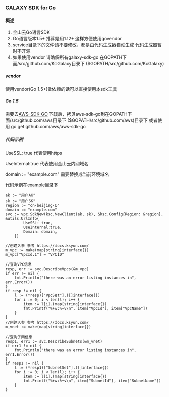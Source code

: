 ### GALAXY SDK for Go
####  概述
1. 金山云Go语言SDK
2. Go语言版本1.5+ 推荐是用1.12+ 这样方便使用govendor
3. service目录下的文件请不要修改，都是由代码生成器自动生成 代码生成器暂时不开源
4. 如果使用vendor 请确保所有galaxy-sdk-go 在GOPATH下面/src/github.com/KcGalaxy目录下 ($GOPATH/src/github.com/KcGalaxy)

##### vendor
使用vendor(Go 1.5+)做依赖的话可以直接使用本sdk工具

##### Go 1.5
需要去[AWS-SDK-GO](https://github.com/aws/aws-sdk-go) 下载后，拷贝aws-sdk-go到在GOPATH下面/src/github.com/aws目录下 ($GOPATH/src/github.com/aws)目录下 
或者使用 go get github.com/aws/aws-sdk-go

##### 代码示例
UseSSL: true 代表使用https

UseInternal:true 代表使用金山云内网域名

domain := "example.com" 需要替换成当前环境域名

代码示例在example目录下

	ak := "用户AK"
	sk := "用户SK"
	region := "cn-beijing-6"
    domain := "example.com"
	svc := vpc.SdkNew(ksc.NewClient(ak, sk), &ksc.Config{Region: &region}, &utils.UrlInfo{
    		UseSSL: true,
    		UseInternal:true,
    		Domain: domain,
    	})

	//创建入参 参考 https://docs.ksyun.com/
	m_vpc := make(map[string]interface{})
	m_vpc["VpcId.1"] = "VPCID"

	//查询VPC信息
	resp, err := svc.DescribeVpcs(&m_vpc)
	if err != nil {
		fmt.Println("there was an error listing instances in", err.Error())
	}
	if resp != nil {
		l := (*resp)["VpcSet"].([]interface{})
		for i := 0; i < len(l); i++ {
			item := l[i].(map[string]interface{})
			fmt.Printf("%+v:%+v\n", item["VpcId"], item["VpcName"])
		}
	}
	//创建入参 参考 https://docs.ksyun.com/
	m_vnet := make(map[string]interface{})
	
	//查询子网信息
	resp1, err1 := svc.DescribeSubnets(&m_vnet)
	if err1 != nil {
		fmt.Println("there was an error listing instances in", err1.Error())
	}
	if resp1 != nil {
		l := (*resp1)["SubnetSet"].([]interface{})
		for i := 0; i < len(l); i++ {
			item := l[i].(map[string]interface{})
			fmt.Printf("%+v:%+v\n", item["SubnetId"], item["SubnetName"])
		}
	}

